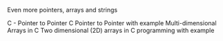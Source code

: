 Even more pointers, arrays and strings

C - Pointer to Pointer
C  Pointer to Pointer with example
Multi-dimensional Arrays in C
Two dimensional (2D) arrays in C programming with example